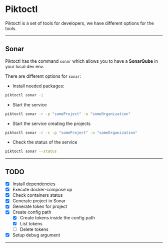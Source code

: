 # Piktoctl

Piktoctl is a set of tools for developers, we have different options for the tools.

---

## Sonar

Piktoctl has the command `sonar` which allows you to have a **SonarQube** in your local dev env.

There are different options for `sonar`:

- Install needed packages:
```bash
piktoctl sonar -i
```

- Start the service
```bash
piktoctl sonar -r -p "someProject" -o "someOrganization"
```

- Start the service creating the projects
```bash
piktoctl sonar -r -c -p "someProject" -o "someOrganization"
```

- Check the status of the service 
```bash
piktoctl sonar --status 
```

---

## TODO
- [x] Install dependencies
- [x] Execute docker-compose up
- [x] Check containers status
- [x] Generate project in Sonar
- [x] Generate token for project
- [x] Create config path
  - [x] Create tokens inside the config path
  - [x] List tokens
  - [ ] Delete tokens
- [x] Setup debug argument

---

